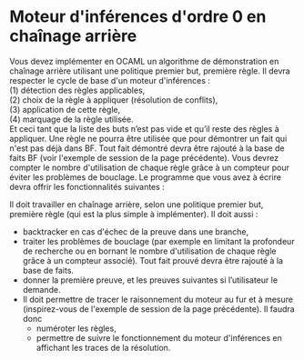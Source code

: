 # Moteur d'inférences d'ordre 0 en chaînage arrière  
 
Vous devez implémenter en OCAML un algorithme de démonstration en chaînage arrière utilisant
une politique premier but, première règle. Il devra respecter le cycle de base d'un moteur
d'inférences :  
 (1) détection des règles applicables,  
 (2) choix de la règle à appliquer (résolution de conflits),  
 (3) application de cette règle,  
 (4) marquage de la règle utilisée.  
Et ceci tant que la liste des buts n’est pas vide et qu’il reste des règles à appliquer.
Une règle ne pourra être utilisée que pour démontrer un fait qui n'est pas déjà dans BF. Tout fait
démontré devra être rajouté à la base de faits BF (voir l'exemple de session de la page précédente).
Vous devrez compter le nombre d'utilisation de chaque règle grâce à un compteur pour éviter les
problèmes de bouclage. Le programme que vous avez à écrire devra offrir les fonctionnalités
suivantes :

Il doit travailler en chaînage arrière, selon une politique premier but, première règle (qui est la plus simple à implémenter). Il doit aussi :  
 - backtracker en cas d'échec de la preuve dans une branche,  
 - traiter les problèmes de bouclage (par exemple en limitant la profondeur de recherche ou en bornant le nombre d'utilisation de chaque règle grâce à un compteur associé). Tout fait prouvé devra être rajouté à la base de faits.  
 - donner la première preuve, et les preuves suivantes si l’utilisateur le demande.  
 - Il doit permettre de tracer le raisonnement du moteur au fur et à mesure (inspirez-vous de l'exemple de session de la page précédente). Il faudra donc  
    - numéroter les règles,  
    - permettre de suivre le fonctionnement du moteur d'inférences en affichant les traces de la résolution.  
    
